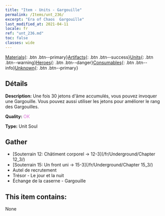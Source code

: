 ```yaml
---
title: "Item - Units - Gargouille"
permalink: /Items/unt_236/
excerpt: "Era of Chaos  Gargouille"
last_modified_at: 2021-04-11
locale: fr
ref: "unt_236.md"
toc: false
classes: wide
---
```

 [Materials](/fr/Items/){: .btn .btn--primary}[Artifacts](/fr/Items/Artifacts/){: .btn .btn--success}[Units](/fr/Items/Units/){: .btn .btn--warning}[Heroes](/fr/Items/Heroes/){: .btn .btn--danger}[Consumables](/fr/Items/Consumables/){: .btn .btn--info}[Unknown](/fr/Items/Unknown/){: .btn .btn--primary}

## Détails
 **Description:** Une fois 30 jetons d'âme accumulés, vous pouvez invoquer une Gargouille. Vous pouvez aussi utiliser les jetons pour améliorer le rang des Gargouilles.

 **Quality:** <span style="color: #DA70D6">OK</span>

 **Type:** Unit Soul

## Gather

*    [Souterrain 12: Châtiment corporel -> 12-3](/fr/Underground/Chapter 12_3/) 
*    [Souterrain 15: Un front uni -> 15-3](/fr/Underground/Chapter 15_3/) 
*    Autel de recrutement 
*    Trésor - Le jour et la nuit 
*    Échange de la caserne - Gargouille 

## This item contains:

  None

